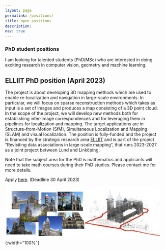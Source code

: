 ```yaml
---
layout: page
permalink: /positions/
title: open positions
description:
nav: true
---
```


### PhD student positions
I am looking for talented students (PhD/MSc) who are interested in doing exciting research in computer vision, geometry and machine learning.


## ELLIIT PhD position (April 2023)
The project is about developing 3D mapping methods which are used to enable re-localization and navigation in large-scale environments. In particular, we will focus on sparse reconstruction methods which takes as input is a set of images and produces a map consisting of a 3D point cloud. In the scope of the project, we will develop new methods both for establishing inter-image correspondences and for leveraging them in pipelines for localization and mapping. The target applications are in Structure-from-Motion (SfM), Simultaneous Localization and Mapping (SLAM) and visual localization. The position is fully-funded and the project is financed by the strategic research area [ELLIIT](https://www.elliit.se) and is part of the project “Revisiting data associations in large-scale mapping”, that runs 2023-2027 as a joint project between Lund and Linköping.

Note that the subject area for the PhD is mathematics and applicants will need to take math courses during their PhD studies. Please contact me for more details.

Apply [here](https://lu.varbi.com/en/what:job/jobID:602187/). (Deadline 30 April 2023)

![Structure-from-Motion example](/assets/img/sfm_example.png){:width="100%"}
